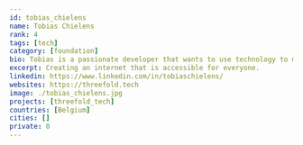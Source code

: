 ```yaml
---
id: tobias_chielens
name: Tobias Chielens
rank: 4
tags: [tech]
category: [foundation]
bio: Tobias is a passionate developer that wants to use technology to make the world a better place.
excerpt: Creating an internet that is accessible for everyone.
linkedin: https://www.linkedin.com/in/tobiaschielens/
websites: https://threefold.tech
image: ./tobias_chielens.jpg
projects: [threefold_tech]
countries: [Belgium]
cities: []
private: 0
---
```


